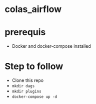 # colas_airflow
# prerequis
- Docker and docker-compose installed
# Step to follow
- Clone this repo
- `mkdir dags`
- `mkdir plugins`
- `docker-compose up -d`
